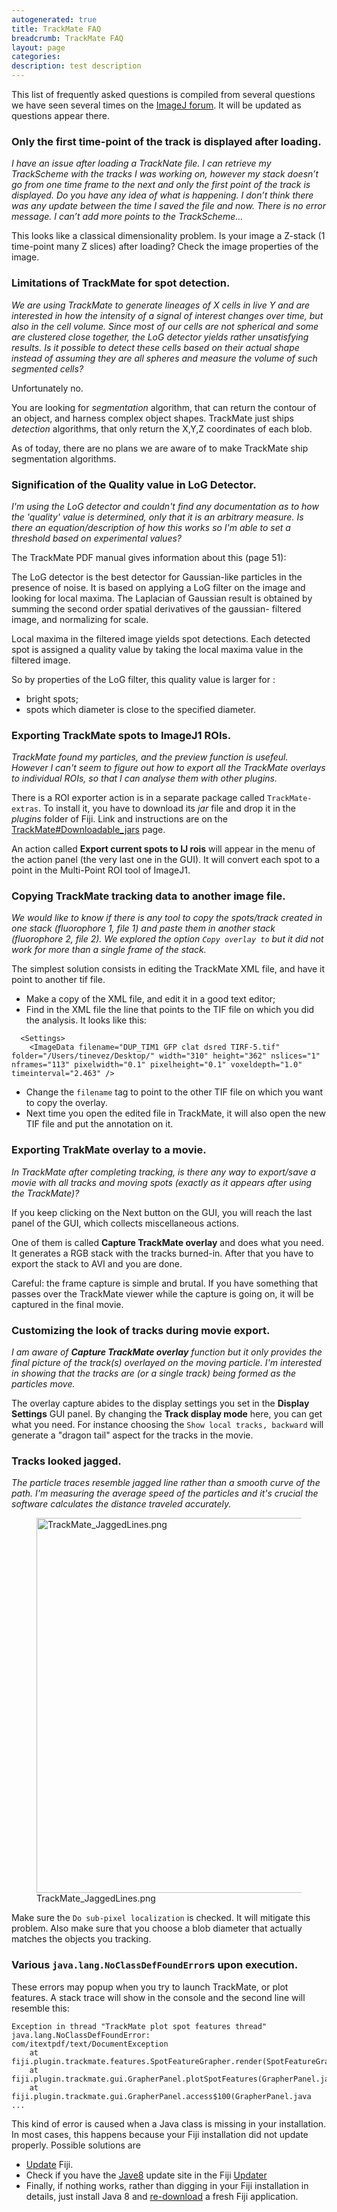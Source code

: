 ```yaml
---
autogenerated: true
title: TrackMate FAQ
breadcrumb: TrackMate FAQ
layout: page
categories: 
description: test description
---
```


This list of frequently asked questions is compiled from several questions we have seen several times on the [ImageJ forum](http://forum.imagej.net/). It will be updated as questions appear there.

### Only the first time-point of the track is displayed after loading.

*I have an issue after loading a TrackNate file. I can retrieve my TrackScheme with the tracks I was working on, however my stack doesn’t go from one time frame to the next and only the first point of the track is displayed. Do you have any idea of what is happening. I don’t think there was any update between the time I saved the file and now. There is no error message. I can’t add more points to the TrackScheme…*

This looks like a classical dimensionality problem. Is your image a Z-stack (1 time-point many Z slices) after loading? Check the image properties of the image.

### Limitations of TrackMate for spot detection.

*We are using TrackMate to generate lineages of X cells in live Y and are interested in how the intensity of a signal of interest changes over time, but also in the cell volume. Since most of our cells are not spherical and some are clustered close together, the LoG detector yields rather unsatisfying results. Is it possible to detect these cells based on their actual shape instead of assuming they are all spheres and measure the volume of such segmented cells?*

Unfortunately no.

You are looking for *segmentation* algorithm, that can return the contour of an object, and harness complex object shapes. TrackMate just ships *detection* algorithms, that only return the X,Y,Z coordinates of each blob.

As of today, there are no plans we are aware of to make TrackMate ship segmentation algorithms.

### Signification of the Quality value in LoG Detector.

*I'm using the LoG detector and couldn't find any documentation as to how the 'quality' value is determined, only that it is an arbitrary measure. Is there an equation/description of how this works so I'm able to set a threshold based on experimental values?*

The TrackMate PDF manual gives information about this (page 51):

The LoG detector is the best detector for Gaussian-like particles in the presence of noise. It is based on applying a LoG filter on the image and looking for local maxima. The Laplacian of Gaussian result is obtained by summing the second order spatial derivatives of the gaussian- filtered image, and normalizing for scale.

Local maxima in the filtered image yields spot detections. Each detected spot is assigned a quality value by taking the local maxima value in the filtered image.

So by properties of the LoG filter, this quality value is larger for :

-   bright spots;
-   spots which diameter is close to the specified diameter.

### Exporting TrackMate spots to ImageJ1 ROIs.

*TrackMate found my particles, and the preview function is usefeul. However I can't seem to figure out how to export all the TrackMate overlays to individual ROIs, so that I can analyse them with other plugins.*

There is a ROI exporter action is in a separate package called `TrackMate-extras`. To install it, you have to download its *jar* file and drop it in the *plugins* folder of Fiji. Link and instructions are on the [TrackMate\#Downloadable\_jars](TrackMate#Downloadable_jars ) page.

An action called **Export current spots to IJ rois** will appear in the menu of the action panel (the very last one in the GUI). It will convert each spot to a point in the Multi-Point ROI tool of ImageJ1.

### Copying TrackMate tracking data to another image file.

*We would like to know if there is any tool to copy the spots/track created in one stack (fluorophore 1, file 1) and paste them in another stack (fluorophore 2, file 2). We explored the option `Copy overlay to` but it did not work for more than a single frame of the stack.*

The simplest solution consists in editing the TrackMate XML file, and have it point to another tif file.

-   Make a copy of the XML file, and edit it in a good text editor;
-   Find in the XML file the line that points to the TIF file on which you did the analysis. It looks like this:

<!-- -->

      <Settings>
        <ImageData filename="DUP_TIM1 GFP clat dsred TIRF-5.tif" folder="/Users/tinevez/Desktop/" width="310" height="362" nslices="1" nframes="113" pixelwidth="0.1" pixelheight="0.1" voxeldepth="1.0" timeinterval="2.463" />

-   Change the `filename` tag to point to the other TIF file on which you want to copy the overlay.
-   Next time you open the edited file in TrackMate, it will also open the new TIF file and put the annotation on it.

### Exporting TrakMate overlay to a movie.

*In TrackMate after completing tracking, is there any way to export/save a movie with all tracks and moving spots (exactly as it appears after using the TrackMate)?*

If you keep clicking on the Next button on the GUI, you will reach the last panel of the GUI, which collects miscellaneous actions.

One of them is called **Capture TrackMate overlay** and does what you need. It generates a RGB stack with the tracks burned-in. After that you have to export the stack to AVI and you are done.

Careful: the frame capture is simple and brutal. If you have something that passes over the TrackMate viewer while the capture is going on, it will be captured in the final movie.

### Customizing the look of tracks during movie export.

*I am aware of **Capture TrackMate overlay** function but it only provides the final picture of the track(s) overlayed on the moving particle. I'm interested in showing that the tracks are (or a single track) being formed as the particles move.*

The overlay capture abides to the display settings you set in the **Display Settings** GUI panel. By changing the **Track display mode** here, you can get what you need. For instance choosing the `Show local tracks, backward` will generate a "dragon tail" aspect for the tracks in the movie.

### Tracks looked jagged.

*The particle traces resemble jagged line rather than a smooth curve of the path. I'm measuring the average speed of the particles and it's crucial the software calculates the distance traveled accurately.*

<figure><img src="/images/pages/TrackMate_JaggedLines.png" title="TrackMate_JaggedLines.png" width="600" alt="TrackMate_JaggedLines.png" /><figcaption aria-hidden="true">TrackMate_JaggedLines.png</figcaption></figure>

Make sure the `Do sub-pixel localization` is checked. It will mitigate this problem. Also make sure that you choose a blob diameter that actually matches the objects you tracking.

### Various `java.lang.NoClassDefFoundError`s upon execution.

These errors may popup when you try to launch TrackMate, or plot features. A stack trace will show in the console and the second line will resemble this:

    Exception in thread "TrackMate plot spot features thread" java.lang.NoClassDefFoundError: 
    com/itextpdf/text/DocumentException
        at fiji.plugin.trackmate.features.SpotFeatureGrapher.render(SpotFeatureGrapher.java:115)
        at fiji.plugin.trackmate.gui.GrapherPanel.plotSpotFeatures(GrapherPanel.java:189)
        at fiji.plugin.trackmate.gui.GrapherPanel.access$100(GrapherPanel.java 
    ...

This kind of error is caused when a Java class is missing in your installation. In most cases, this happens because your Fiji installation did not update properly. Possible solutions are

-   [Update](Updater ) Fiji.
-   Check if you have the [Jave8](2015-12-22_-_The_road_to_Java_8 ) update site in the Fiji [Updater](Updater )
-   Finally, if nothing works, rather than digging in your Fiji installation in details, just install Java 8 and [re-download](Downloads ) a fresh Fiji application.
